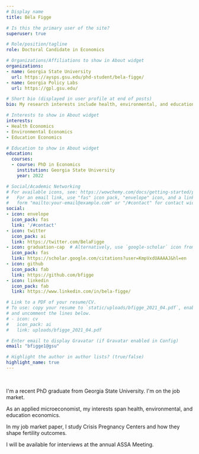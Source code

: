 ```yaml
---
# Display name
title: Béla Figge

# Is this the primary user of the site?
superuser: true

# Role/position/tagline
role: Doctoral Candidate in Economics

# Organizations/Affiliations to show in About widget
organizations:
- name: Georgia State University
  url: https://aysps.gsu.edu/phd-student/bela-figge/
- name: Georgia Policy Labs
  url: https://gpl.gsu.edu/

# Short bio (displayed in user profile at end of posts)
bio: My research interests include health, environmental, and education economics

# Interests to show in About widget
interests:
- Health Economics
- Environmental Economics
- Education Economics

# Education to show in About widget
education:
  courses:
  - course: PhD in Economics
    institution: Georgia State University
    year: 2022 

# Social/Academic Networking
# For available icons, see: https://wowchemy.com/docs/getting-started/page-builder/#icons
#   For an email link, use "fas" icon pack, "envelope" icon, and a link in the
#   form "mailto:your-email@example.com" or "/#contact" for contact widget.
social:
- icon: envelope
  icon_pack: fas
  link: '/#contact'
- icon: twitter
  icon_pack: ai
  link: https://twitter.com/BelaFigge
- icon: graduation-cap  # Alternatively, use `google-scholar` icon from `ai` icon pack
  icon_pack: fas
  link: https://scholar.google.com/citations?user=KmpVxdUAAAAJ&hl=en
- icon: github
  icon_pack: fab
  link: https://github.com/bfigge
- icon: linkedin
  icon_pack: fab
  link: https://www.linkedin.com/in/bela-figge/

# Link to a PDF of your resume/CV.
# To use: copy your resume to `static/uploads/bfigge_2021_04.pdf`, enable `ai` icons in `params.toml`, 
# and uncomment the lines below.
# - icon: cv
#   icon_pack: ai
#   link: uploads/bfigge_2021_04.pdf

# Enter email to display Gravatar (if Gravatar enabled in Config)
email: "bfigge1@gsu"

# Highlight the author in author lists? (true/false)
highlight_name: true
---
```

<br>

I'm a recent PhD graduate from Georgia State University. I'm on the job market.

As an applied microeconomist, my interests span health, environmental, and education economics. 

In my job market paper, I study Crisis Pregnancy Centers and how they shape fertility outcomes. 

I will be available for interviews at the annual ASSA Meeting.
